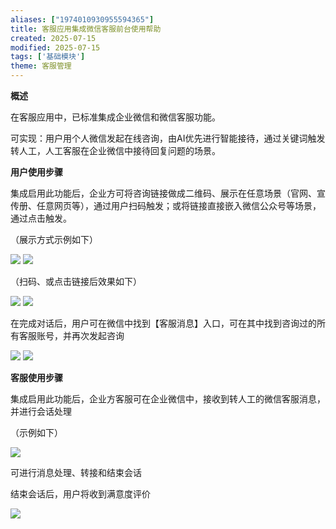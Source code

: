 ```yaml
---
aliases: ["1974010930955594365"]
title: 客服应用集成微信客服前台使用帮助
created: 2025-07-15
modified: 2025-07-15
tags: ['基础模块']
theme: 客服管理
---
```


**概述**

在客服应用中，已标准集成企业微信和微信客服功能。

可实现：用户用个人微信发起在线咨询，由AI优先进行智能接待，通过关键词触发转人工，人工客服在企业微信中接待回复问题的场景。

**用户使用步骤**

集成启用此功能后，企业方可将咨询链接做成二维码、展示在任意场景（官网、宣传册、任意网页等），通过用户扫码触发；或将链接直接嵌入微信公众号等场景，通过点击触发。

（展示方式示例如下）

![](876123da5f11c57479af8e8d5c2fc41d.jpg) ![](a0de165f5babc7cab1be91480ff27de3.jpg)

（扫码、或点击链接后效果如下）

![](01f78e9b7b3b973f56f216d6538f4503.jpg) ![](bbaabd11ffec8071ac1f5a8aa47ee70a.jpg)

在完成对话后，用户可在微信中找到【客服消息】入口，可在其中找到咨询过的所有客服账号，并再次发起咨询

![](d3147a57ab4e1c3a97ef6eb4667a96c6.jpg) ![](851bb937bb60f711c835da9716280846.jpg)

**客服使用步骤**

集成启用此功能后，企业方客服可在企业微信中，接收到转人工的微信客服消息，并进行会话处理

（示例如下）

![](a3bf143d2877c7927e930733d0fc7957.jpg)

可进行消息处理、转接和结束会话

结束会话后，用户将收到满意度评价

![](12b971bcc4e33a16d5fd51dc0e90fe64.jpg)